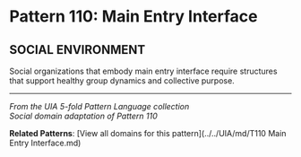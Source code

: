 # Pattern 110: Main Entry Interface

## SOCIAL ENVIRONMENT

Social organizations that embody main entry interface require structures that support healthy group dynamics and collective purpose.

---

*From the UIA 5-fold Pattern Language collection*  
*Social domain adaptation of Pattern 110*

**Related Patterns**: [View all domains for this pattern](../../UIA/md/T110 Main Entry Interface.md)